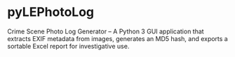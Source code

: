 # pyLEPhotoLog
Crime Scene Photo Log Generator – A Python 3 GUI application that extracts EXIF metadata from images, generates an MD5 hash, and exports a sortable Excel report for investigative use.
